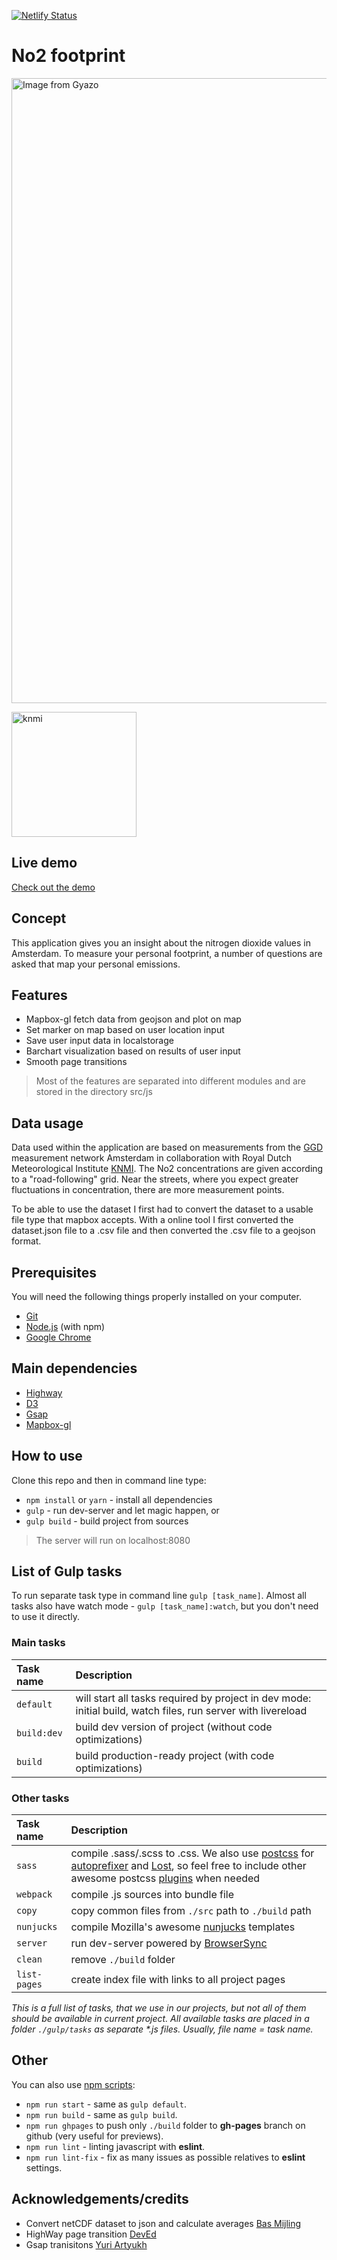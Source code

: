 [![Netlify Status](https://api.netlify.com/api/v1/badges/81b5fc19-cc48-4f80-8e96-629f4f6b306d/deploy-status)](https://app.netlify.com/sites/no2-footprint/deploys)

# No2 footprint
<a href="https://gyazo.com/3a35c5678c4cca120bc698457726c041"><img src="https://i.gyazo.com/3a35c5678c4cca120bc698457726c041.gif" alt="Image from Gyazo" width="1000"/></a>


<a href="https://cdn.knmi.nl/assets/logo_large-a9be0e49aed0aa1f72a7da54d348d14ce94d070e7950f67dbc85039f0574ca48.png"><img src="https://cdn.knmi.nl/assets/logo_large-a9be0e49aed0aa1f72a7da54d348d14ce94d070e7950f67dbc85039f0574ca48.png" alt="knmi" width="200"/></a>




##  Live demo 

[Check out the demo](https://no2-footprint.netlify.com)


##  Concept

This application gives you an insight about the nitrogen dioxide values ​​in Amsterdam.
To measure your personal footprint, a number of questions are asked that map your personal emissions.


## Features
* Mapbox-gl fetch data from geojson and plot on map 
* Set marker on map based on user location input
* Save user input data in localstorage
* Barchart visualization based on results of user input 
* Smooth page transitions

> Most of the features are separated into different modules and are stored in the directory src/js


## Data usage 
Data used within the application are based on measurements from the [GGD](www.luchtmeetnet.nl) measurement network Amsterdam in collaboration with Royal Dutch Meteorological Institute [KNMI](https://www.knmi.nl/home).
The No2 concentrations are given according to a "road-following" grid. Near the streets, where you
expect greater fluctuations in concentration, there are more measurement points. 


To be able to use the dataset I first had to convert the dataset to a usable file type that mapbox accepts.
With a online tool I first converted the dataset.json file to a .csv file and then converted the .csv file to a geojson format.



## Prerequisites
You will need the following things properly installed on your computer.

* [Git](https://git-scm.com/)
* [Node.js](https://nodejs.org/) (with npm)
* [Google Chrome](https://google.com/chrome/)
 
 
## Main dependencies

* [Highway](http://highway.js.org/)
* [D3](https://d3js.org/)
* [Gsap](https://greensock.com/gsap/)
* [Mapbox-gl](https://docs.mapbox.com/mapbox-gl-js/api/)


## How to use

Clone this repo and then in command line type:

* `npm install` or `yarn` - install all dependencies
* `gulp` - run dev-server and let magic happen, or
* `gulp build` - build project from sources

> The server will run on localhost:8080

## List of Gulp tasks

To run separate task type in command line `gulp [task_name]`.
Almost all tasks also have watch mode - `gulp [task_name]:watch`, but you don't need to use it directly.

### Main tasks
Task name          | Description                                                      
:------------------|:----------------------------------
`default`          | will start all tasks required by project in dev mode: initial build, watch files, run server with livereload
`build:dev`        | build dev version of project (without code optimizations)
`build`            | build production-ready project (with code optimizations)

### Other tasks
Task name          | Description                                                      
:------------------|:----------------------------------
`sass` 	         | compile .sass/.scss to .css. We also use [postcss](https://github.com/postcss/postcss) for [autoprefixer](https://github.com/postcss/autoprefixer) and [Lost](https://github.com/peterramsing/lost), so feel free to include other awesome postcss [plugins](https://github.com/postcss/postcss#plugins) when needed
`webpack`          | compile .js sources into bundle file
`copy`             | copy common files from `./src` path to `./build` path
`nunjucks`         | compile Mozilla's awesome [nunjucks](https://mozilla.github.io/nunjucks/) templates
`server`           | run dev-server powered by [BrowserSync](https://www.browsersync.io/)
`clean`            | remove `./build` folder
`list-pages`       | create index file with links to all project pages

_This is a full list of tasks, that we use in our projects, 
but not all of them should be available in current project. 
All available tasks are placed in a folder `./gulp/tasks` as separate *.js files. Usually, file name = task name._



## Other
You can also use [npm scripts](https://docs.npmjs.com/misc/scripts):

* `npm run start` - same as `gulp default`.
* `npm run build` - same as `gulp build`.
* `npm run ghpages` to push only `./build` folder to **gh-pages** branch on github (very useful for previews).
* `npm run lint` - linting javascript with **eslint**.
* `npm run lint-fix` - fix as many issues as possible relatives to **eslint** settings.



## Acknowledgements/credits
*  Convert netCDF dataset to json and calculate averages  [Bas Mijling](https://www.knmi.nl/over-het-knmi/onze-mensen/bas-mijling)
*  HighWay page transition  [DevEd](https://www.youtube.com/watch?v=1dJT-99KpiI)
*  Gsap tranisitons [Yuri Artyukh](https://www.youtube.com/watch?v=pFpqA2xCFQY)
